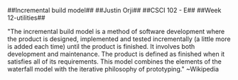 ##Incremental build model##
##Justin Orji##
##CSCI 102 - E##
##Week 12-utilities##

"The incremental build model is a method of software development where the product is designed, implemented and tested incrementally (a little more is added each time) until the product is finished. It involves both development and maintenance. The product is defined as finished when it satisfies all of its requirements. This model combines the elements of the waterfall model with the iterative philosophy of prototyping." ~Wikipedia